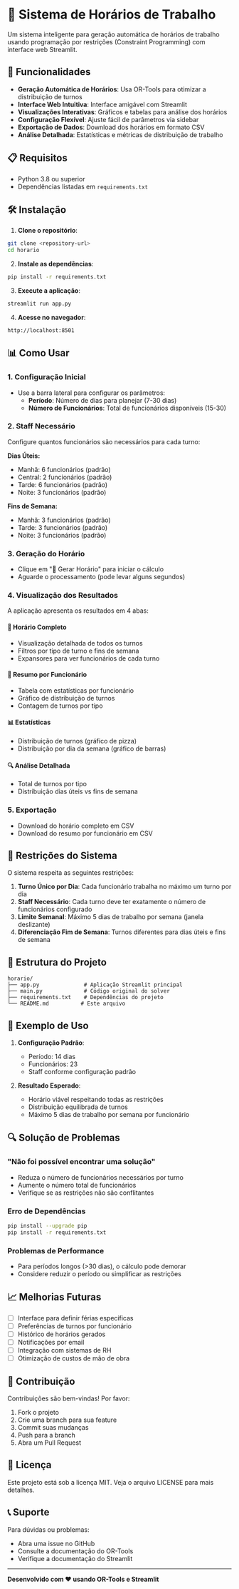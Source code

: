 # 📅 Sistema de Horários de Trabalho

Um sistema inteligente para geração automática de horários de trabalho usando programação por restrições (Constraint Programming) com interface web Streamlit.

## 🚀 Funcionalidades

- **Geração Automática de Horários**: Usa OR-Tools para otimizar a distribuição de turnos
- **Interface Web Intuitiva**: Interface amigável com Streamlit
- **Visualizações Interativas**: Gráficos e tabelas para análise dos horários
- **Configuração Flexível**: Ajuste fácil de parâmetros via sidebar
- **Exportação de Dados**: Download dos horários em formato CSV
- **Análise Detalhada**: Estatísticas e métricas de distribuição de trabalho

## 📋 Requisitos

- Python 3.8 ou superior
- Dependências listadas em `requirements.txt`

## 🛠️ Instalação

1. **Clone o repositório**:
```bash
git clone <repository-url>
cd horario
```

2. **Instale as dependências**:
```bash
pip install -r requirements.txt
```

3. **Execute a aplicação**:
```bash
streamlit run app.py
```

4. **Acesse no navegador**:
```
http://localhost:8501
```

## 📊 Como Usar

### 1. Configuração Inicial
- Use a barra lateral para configurar os parâmetros:
  - **Período**: Número de dias para planejar (7-30 dias)
  - **Número de Funcionários**: Total de funcionários disponíveis (15-30)

### 2. Staff Necessário
Configure quantos funcionários são necessários para cada turno:

**Dias Úteis:**
- Manhã: 6 funcionários (padrão)
- Central: 2 funcionários (padrão)
- Tarde: 6 funcionários (padrão)
- Noite: 3 funcionários (padrão)

**Fins de Semana:**
- Manhã: 3 funcionários (padrão)
- Tarde: 3 funcionários (padrão)
- Noite: 3 funcionários (padrão)

### 3. Geração do Horário
- Clique em "🚀 Gerar Horário" para iniciar o cálculo
- Aguarde o processamento (pode levar alguns segundos)

### 4. Visualização dos Resultados
A aplicação apresenta os resultados em 4 abas:

#### 📅 Horário Completo
- Visualização detalhada de todos os turnos
- Filtros por tipo de turno e fins de semana
- Expansores para ver funcionários de cada turno

#### 👥 Resumo por Funcionário
- Tabela com estatísticas por funcionário
- Gráfico de distribuição de turnos
- Contagem de turnos por tipo

#### 📊 Estatísticas
- Distribuição de turnos (gráfico de pizza)
- Distribuição por dia da semana (gráfico de barras)

#### 🔍 Análise Detalhada
- Total de turnos por tipo
- Distribuição dias úteis vs fins de semana

### 5. Exportação
- Download do horário completo em CSV
- Download do resumo por funcionário em CSV

## 🔧 Restrições do Sistema

O sistema respeita as seguintes restrições:

1. **Turno Único por Dia**: Cada funcionário trabalha no máximo um turno por dia
2. **Staff Necessário**: Cada turno deve ter exatamente o número de funcionários configurado
3. **Limite Semanal**: Máximo 5 dias de trabalho por semana (janela deslizante)
4. **Diferenciação Fim de Semana**: Turnos diferentes para dias úteis e fins de semana

## 📁 Estrutura do Projeto

```
horario/
├── app.py              # Aplicação Streamlit principal
├── main.py             # Código original do solver
├── requirements.txt    # Dependências do projeto
└── README.md          # Este arquivo
```

## 🎯 Exemplo de Uso

1. **Configuração Padrão**:
   - Período: 14 dias
   - Funcionários: 23
   - Staff conforme configuração padrão

2. **Resultado Esperado**:
   - Horário viável respeitando todas as restrições
   - Distribuição equilibrada de turnos
   - Máximo 5 dias de trabalho por semana por funcionário

## 🔍 Solução de Problemas

### "Não foi possível encontrar uma solução"
- Reduza o número de funcionários necessários por turno
- Aumente o número total de funcionários
- Verifique se as restrições não são conflitantes

### Erro de Dependências
```bash
pip install --upgrade pip
pip install -r requirements.txt
```

### Problemas de Performance
- Para períodos longos (>30 dias), o cálculo pode demorar
- Considere reduzir o período ou simplificar as restrições

## 📈 Melhorias Futuras

- [ ] Interface para definir férias específicas
- [ ] Preferências de turnos por funcionário
- [ ] Histórico de horários gerados
- [ ] Notificações por email
- [ ] Integração com sistemas de RH
- [ ] Otimização de custos de mão de obra

## 🤝 Contribuição

Contribuições são bem-vindas! Por favor:

1. Fork o projeto
2. Crie uma branch para sua feature
3. Commit suas mudanças
4. Push para a branch
5. Abra um Pull Request

## 📄 Licença

Este projeto está sob a licença MIT. Veja o arquivo LICENSE para mais detalhes.

## 📞 Suporte

Para dúvidas ou problemas:
- Abra uma issue no GitHub
- Consulte a documentação do OR-Tools
- Verifique a documentação do Streamlit

---

**Desenvolvido com ❤️ usando OR-Tools e Streamlit** 